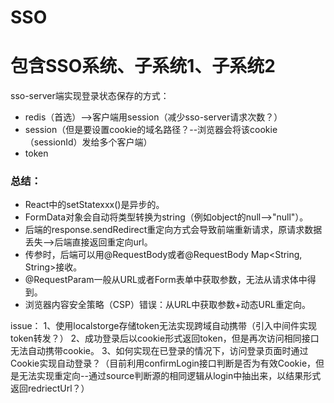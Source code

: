 # SSO
# 包含SSO系统、子系统1、子系统2



sso-server端实现登录状态保存的方式：

- redis（首选）-->客户端用session（减少sso-server请求次数？）
- session（但是要设置cookie的域名路径？--浏览器会将该cookie（sessionId）发给多个客户端）
- token



### 总结：

- React中的setStatexxx()是异步的。
- FormData对象会自动将类型转换为string（例如object的null-->"null"）。
- 后端的response.sendRedirect重定向方式会导致前端重新请求，原请求数据丢失-->后端直接返回重定向url。
- 传参时，后端可以用@RequestBody或者@RequestBody Map<String, String>接收。
- @RequestParam一般从URL或者Form表单中获取参数，无法从请求体中得到。
- 浏览器内容安全策略（CSP）错误：从URL中获取参数+动态URL重定向。


issue：
1、使用localstorge存储token无法实现跨域自动携带（引入中间件实现token转发？）
2、成功登录后以cookie形式返回token，但是再次访问相同接口无法自动携带cookie。
3、如何实现在已登录的情况下，访问登录页面时通过Cookie实现自动登录？（目前利用confirmLogin接口判断是否为有效Cookie，但是无法实现重定向--通过source判断源的相同逻辑从login中抽出来，以结果形式返回redriectUrl？）